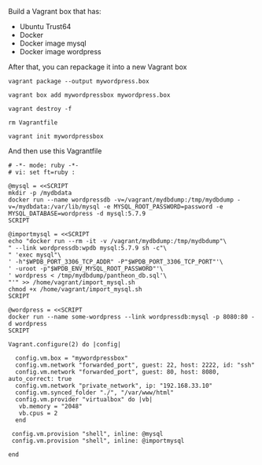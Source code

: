 Build a Vagrant box that has:
* Ubuntu Trust64
* Docker
* Docker image mysql
* Docker image wordpress
  
After that, you can repackage it into a new Vagrant box

`vagrant package --output mywordpress.box`

`vagrant box add mywordpressbox mywordpress.box`

`vagrant destroy -f`

`rm Vagrantfile`

`vagrant init mywordpressbox`

And then use this Vagrantfile

```
# -*- mode: ruby -*-
# vi: set ft=ruby :

@mysql = <<SCRIPT
mkdir -p /mydbdata
docker run --name wordpressdb -v=/vagrant/mydbdump:/tmp/mydbdump -v=/mydbdata:/var/lib/mysql -e MYSQL_ROOT_PASSWORD=password -e MYSQL_DATABASE=wordpress -d mysql:5.7.9
SCRIPT

@importmysql = <<SCRIPT
echo "docker run --rm -it -v /vagrant/mydbdump:/tmp/mydbdump"\
" --link wordpressdb:wpdb mysql:5.7.9 sh -c"\
" 'exec mysql"\
' -h"$WPDB_PORT_3306_TCP_ADDR" -P"$WPDB_PORT_3306_TCP_PORT"'\
' -uroot -p"$WPDB_ENV_MYSQL_ROOT_PASSWORD"'\
' wordpress < /tmp/mydbdump/pantheon_db.sql'\
"'" >> /home/vagrant/import_mysql.sh
chmod +x /home/vagrant/import_mysql.sh
SCRIPT

@wordpress = <<SCRIPT
docker run --name some-wordpress --link wordpressdb:mysql -p 8080:80 -d wordpress
SCRIPT

Vagrant.configure(2) do |config|

  config.vm.box = "mywordpressbox"
  config.vm.network "forwarded_port", guest: 22, host: 2222, id: "ssh"
  config.vm.network "forwarded_port", guest: 80, host: 8080, auto_correct: true
  config.vm.network "private_network", ip: "192.168.33.10"
  config.vm.synced_folder "./", "/var/www/html"
  config.vm.provider "virtualbox" do |vb|
   vb.memory = "2048"
   vb.cpus = 2
  end

 config.vm.provision "shell", inline: @mysql
 config.vm.provision "shell", inline: @importmysql

end
```
